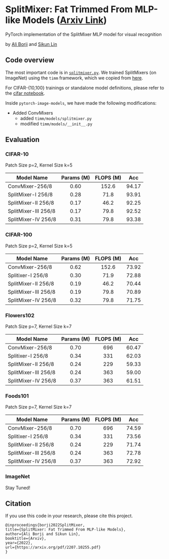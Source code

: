 # SplitMixer: Fat Trimmed From MLP-like Models ([Arxiv Link](https://arxiv.org/pdf/2207.10255.pdf))
PyTorch implementation of the SplitMixer MLP model for visual recognition

by [Ali Borji](https://github.com/aliborji) and [Sikun Lin](https://github.com/sklin93)







## Code overview

The most important code is in [`splitmixer.py`](https://github.com/aliborji/splitmixer/blob/main/pytorch-image-models/timm/models/splitmixer.py). We trained SplitMixers (on ImageNet) using the `timm` framework, which we copied from [here](http://github.com/rwightman/pytorch-image-models).

For CIFAR-{10,100} trainings or standalone model definitions, please refer to the [cifar notebook](https://github.com/aliborji/splitmixer/blob/main/splitmixer-cifar.ipynb).

Inside `pytorch-image-models`, we have made the following modifications: 

- Added ConvMixers
  - added `timm/models/splitmixer.py`
  - modified `timm/models/__init__.py`


## Evaluation


### CIFAR-10

Patch Size p=2, Kernel Size k=5


| Model Name | Params (M) | FLOPS (M) | Acc | 
|------------|:-----------:|:----------:|:----------:|
|ConvMixer-256/8|  0.60 | 152.6 | 94.17 |
|SplitMixer-I 256/8|  0.28 | 71.8 | 93.91 |
|SplitMixer-II 256/8|  0.17 | 46.2 | 92.25 |
|SplitMixer-III 256/8|  0.17 | 79.8 | 92.52 |
|SplitMixer-IV 256/8|  0.31 | 79.8 | 93.38 |



### CIFAR-100

Patch Size p=2, Kernel Size k=5


| Model Name | Params (M) | FLOPS (M) | Acc | 
|------------|:-----------:|:----------:|:----------:|
|ConvMixer-256/8|  0.62 | 152.6 | 73.92 |
|Splitixer-I 256/8|  0.30 | 71.9 | 72.88 |
|SplitMixer-II 256/8|  0.19 | 46.2 | 70.44 | 
|SplitMixer-III 256/8|  0.19 | 79.8 | 70.89 |
|SplitMixer-IV 256/8|  0.32 | 79.8 | 71.75 |



### Flowers102

Patch Size p=7, Kernel Size k=7

| Model Name | Params (M) | FLOPS (M) | Acc | 
|------------|:-----------:|:----------:|:----------:|
|ConvMixer-256/8|   0.70  |696 | 60.47 |
|Splitixer-I 256/8| 0.34 |331 | 62.03|
|SplitMixer-II 256/8|  0.24 | 229 | 59.33 |
|SplitMixer-III 256/8|  0.24 | 363 | 59.00 |
|SplitMixer-IV 256/8|   0.37 | 363 | 61.51 |



### Foods101

Patch Size p=7, Kernel Size k=7


| Model Name | Params (M) | FLOPS (M) | Acc | 
|------------|:-----------:|:----------:|:----------:|
|ConvMixer-256/8|   0.70   | 696  |  74.59 | 
|Splitixer-I 256/8|  0.34  |  331  |  73.56  | 
|SplitMixer-II 256/8 | 0.24  |  229  |  71.74   | 
|SplitMixer-III 256/8|  0.24  |  363  |  72.78  | 
|SplitMixer-IV 256/8|   0.37  |  363  |  72.92  | 



### ImageNet

Stay Tuned!





## Citation

If you use this code in your research, please cite this project.

```
@inproceedings{borji2022SplitMixer,
title={SplitMixer: Fat Trimmed From MLP-like Models},
author={Ali Borji and Sikun Lin},
booktitle={Arxiv},
year={2022},
url={https://arxiv.org/pdf/2207.10255.pdf}
}


